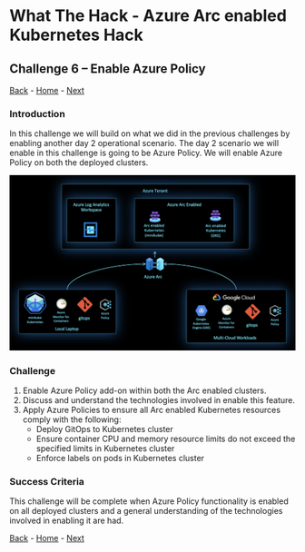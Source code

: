 # What The Hack - Azure Arc enabled Kubernetes Hack

## Challenge 6 – Enable Azure Policy
[Back](challenge05.md) - [Home](../readme.md) - [Next](challenge07.md)

### Introduction

In this challenge we will build on what we did in the previous challenges by enabling another day 2 operational scenario. The day 2 scenario we will enable in this challenge is going to be Azure Policy. We will enable Azure Policy on both the deployed clusters.

 ![](../img/image8.png)

### Challenge

1. Enable Azure Policy add-on within both the Arc enabled clusters.
2. Discuss and understand the technologies involved in enable this feature.
3. Apply Azure Policies to ensure all Arc enabled Kubernetes resources comply with the following:
   * Deploy GitOps to Kubernetes cluster
   * Ensure container CPU and memory resource limits do not exceed the specified limits in Kubernetes cluster
   * Enforce labels on pods in Kubernetes cluster

### Success Criteria

This challenge will be complete when Azure Policy functionality is enabled on all deployed clusters and a general understanding of the technologies involved in enabling it are had.

[Back](challenge05.md) - [Home](../readme.md) - [Next](challenge07.md)

